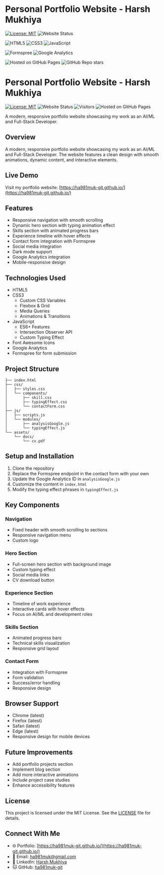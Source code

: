 # Personal Portfolio Website - Harsh Mukhiya
[![License: MIT](https://img.shields.io/badge/License-MIT-yellow.svg)](https://opensource.org/licenses/MIT)
![Website Status](https://img.shields.io/badge/Status-Live-brightgreen)

![HTML5](https://img.shields.io/badge/HTML5-E34F26?logo=html5&logoColor=white)
![CSS3](https://img.shields.io/badge/CSS3-1572B6?logo=css3&logoColor=white)
![JavaScript](https://img.shields.io/badge/JavaScript-F7DF1E?logo=javascript&logoColor=black)

![Formspree](https://img.shields.io/badge/Formspree-Contact-brightgreen)
![Google Analytics](https://img.shields.io/badge/Google%20Analytics-Data%20Tracking-blue)

![Hosted on GitHub Pages](https://img.shields.io/badge/Hosted%20on-GitHub%20Pages-blueviolet)
![GitHub Repo stars](https://img.shields.io/github/stars/ha981muk-git/portfolio-website?style=social)

# Personal Portfolio Website - Harsh Mukhiya

[![License: MIT](https://img.shields.io/badge/License-MIT-yellow.svg)](https://opensource.org/licenses/MIT)
![Website Status](https://img.shields.io/badge/Status-Live-brightgreen)
![Visitors](https://visitor-badge.glitch.me/badge?page_id=ha981muk-git.portfolio)
![Hosted on GitHub Pages](https://img.shields.io/badge/Hosted%20on-GitHub%20Pages-blueviolet)

A modern, responsive portfolio website showcasing my work as an AI/ML and Full-Stack Developer.


## Overview
A modern, responsive portfolio website showcasing my work as an AI/ML and Full-Stack Developer. The website features a clean design with smooth animations, dynamic content, and interactive elements.

## Live Demo
Visit my portfolio website: [https://ha981muk-git.github.io/](https://ha981muk-git.github.io/)

## Features
- Responsive navigation with smooth scrolling
- Dynamic hero section with typing animation effect
- Skills section with animated progress bars
- Experience timeline with hover effects
- Contact form integration with Formspree
- Social media integration
- Dark mode support
- Google Analytics integration
- Mobile-responsive design

## Technologies Used
- HTML5
- CSS3
  - Custom CSS Variables
  - Flexbox & Grid
  - Media Queries
  - Animations & Transitions
- JavaScript
  - ES6+ Features
  - Intersection Observer API
  - Custom Typing Effect
- Font Awesome Icons
- Google Analytics
- Formspree for form submission

## Project Structure
```
├── index.html
├── css/
│   ├── styles.css
│   └── components/
│       ├── skill.css
│       ├── typingEffect.css
│       └── contactForm.css
├── js/
│   ├── scripts.js
│   └── modules/
│       ├── analysisGoogle.js
│       └── typingEffect.js
└── assets/
    └── docs/
        └── cv.pdf
```

## Setup and Installation
1. Clone the repository
2. Replace the Formspree endpoint in the contact form with your own
3. Update the Google Analytics ID in `analysisGoogle.js`
4. Customize the content in `index.html`
5. Modify the typing effect phrases in `typingEffect.js`

## Key Components

### Navigation
- Fixed header with smooth scrolling to sections
- Responsive navigation menu
- Custom logo

### Hero Section
- Full-screen hero section with background image
- Custom typing effect
- Social media links
- CV download button

### Experience Section
- Timeline of work experience
- Interactive cards with hover effects
- Focus on AI/ML and development roles

### Skills Section
- Animated progress bars
- Technical skills visualization
- Responsive grid layout

### Contact Form
- Integration with Formspree
- Form validation
- Success/error handling
- Responsive design

## Browser Support
- Chrome (latest)
- Firefox (latest)
- Safari (latest)
- Edge (latest)
- Responsive design for mobile devices

## Future Improvements
- Add portfolio projects section
- Implement blog section
- Add more interactive animations
- Include project case studies
- Enhance accessibility features

## License

This project is licensed under the MIT License. See the [LICENSE](./LICENSE) file for details.


## Connect With Me
- 🌐 Portfolio: [https://ha981muk-git.github.io/](https://ha981muk-git.github.io/)
- 📧 Email: ha981muk@gmail.com
- 💼 LinkedIn: [Harsh Mukhiya](https://www.linkedin.com/in/ha981muk)
- 🐱 GitHub: [ha981muk-git](https://github.com/ha981muk-git)
